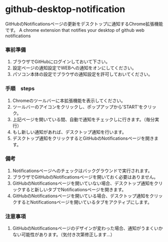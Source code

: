 # github-desktop-notification
GitHubのNotificationsページの更新をデスクトップに通知するChrome拡張機能です。
A chrome extension that notifies your desktop of github web notifications

### 事前準備
1. ブラウザでGitHubにログインしておいて下さい。
1. 設定ページの通知設定でWEBへの通知をオンにしてください。
1. パソコン本体の設定でブラウザの通知設定を許可しておいてください。
### 手順　steps
1. Chromeのツールバーに本拡張機能を表示してください。
1. ツールバーのアイコンをクリックし、ポップアップから'START'をクリック。
1. 上記ページを開いている間、自動で通知をチェックしに行きます。（毎分実行）
1. もし新しい通知があれば、デスクトップ通知を行います。
1. デスクトップ通知をクリックするとGitHubのNotificationsページを開きます。

### 備考
1. Notificationsページへのチェックはバックグラウンドで実行されます。
1. ブラウザでGitHubのNotificationsページを開いておく必要はありません。
1. GitHubのNotificationsページを開いていない場合、デスクトップ通知をクリックすると新しいタブでNotificationsページを開きます。
1. GitHubのNotificationsページを開いている場合、デスクトップ通知をクリックするとNotificationsページを開いているタブをアクティブにします。

### 注意事項
1. GitHubのNotificationsページのデザインが変わった場合、通知がうまくいかない可能性があります。（気付き次第修正します...）
